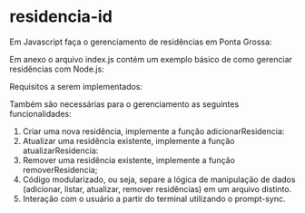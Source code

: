 # residencia-id
Em Javascript faça o gerenciamento de residências em Ponta Grossa:

Em anexo o arquivo index.js contém um exemplo básico de como gerenciar residências com Node.js:

Requisitos a serem implementados:

Também são necessárias para o gerenciamento as seguintes funcionalidades:

1. Criar uma nova residência, implemente a função adicionarResidencia:
2. Atualizar uma residência existente, implemente a função atualizarResidencia:
3. Remover uma residência existente, implemente a função removerResidencia;
4. Código modularizado, ou seja, separe a lógica de manipulação de dados (adicionar, listar, atualizar, remover residências) em um arquivo distinto.
5. Interação com o usuário a partir do terminal utilizando o prompt-sync.
